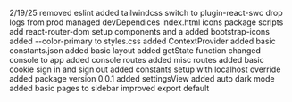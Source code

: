 2/19/25
removed eslint
added tailwindcss
switch to plugin-react-swc
drop logs from prod
managed devDependices 
index.html 
icons
package scripts
add react-router-dom
setup components and a
added bootstrap-icons
added --color-primary to styles.css
added ContextProvider
added basic constants.json
added basic layout
added getState function
changed console to app
added console routes
added misc routes
added basic cookie sign in and sign out
added constants setup with localhost override
added package version
0.0.1
added settingsView
added auto dark mode
added basic pages to sidebar
improved export default